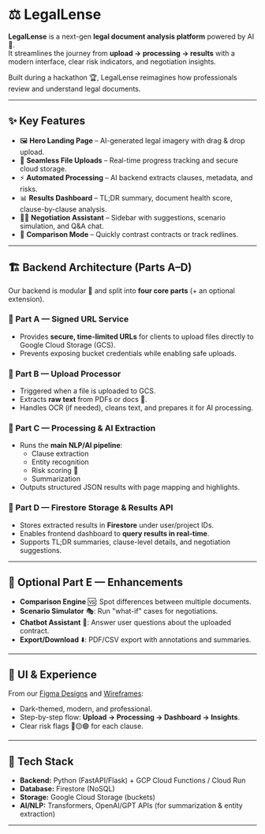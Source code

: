 # ⚖️ LegalLense  

**LegalLense** is a next-gen **legal document analysis platform** powered by AI 🤖.  
It streamlines the journey from **upload → processing → results** with a modern interface, clear risk indicators, and negotiation insights.  

Built during a hackathon 🏆, LegalLense reimagines how professionals review and understand legal documents.

---

## ✨ Key Features
- 🖼️ **Hero Landing Page** – AI-generated legal imagery with drag & drop upload.  
- 📂 **Seamless File Uploads** – Real-time progress tracking and secure cloud storage.  
- ⚡ **Automated Processing** – AI backend extracts clauses, metadata, and risks.  
- 📊 **Results Dashboard** – TL;DR summary, document health score, clause-by-clause analysis.  
- 🧑‍⚖️ **Negotiation Assistant** – Sidebar with suggestions, scenario simulation, and Q&A chat.  
- 📑 **Comparison Mode** – Quickly contrast contracts or track redlines.  

---

## 🏗️ Backend Architecture (Parts A–D)

Our backend is modular 🔌 and split into **four core parts** (+ an optional extension).  

### 🔹 Part A — Signed URL Service  
- Provides **secure, time-limited URLs** for clients to upload files directly to Google Cloud Storage (GCS).  
- Prevents exposing bucket credentials while enabling safe uploads.  

### 🔹 Part B — Upload Processor  
- Triggered when a file is uploaded to GCS.  
- Extracts **raw text** from PDFs or docs 📑.  
- Handles OCR (if needed), cleans text, and prepares it for AI processing.  

### 🔹 Part C — Processing & AI Extraction  
- Runs the **main NLP/AI pipeline**:  
  - Clause extraction  
  - Entity recognition  
  - Risk scoring 🚨  
  - Summarization  
- Outputs structured JSON results with page mapping and highlights.  

### 🔹 Part D — Firestore Storage & Results API  
- Stores extracted results in **Firestore** under user/project IDs.  
- Enables frontend dashboard to **query results in real-time**.  
- Supports TL;DR summaries, clause-level details, and negotiation suggestions.  

---

## 🔸 Optional Part E — Enhancements  
- **Comparison Engine** 🆚: Spot differences between multiple documents.  
- **Scenario Simulator** 🎭: Run "what-if" cases for negotiations.  
- **Chatbot Assistant** 💬: Answer user questions about the uploaded contract.  
- **Export/Download** ⬇️: PDF/CSV export with annotations and summaries.  

---

## 🎨 UI & Experience  
From our [Figma Designs](./LegalLense%20(Figma).pdf) and [Wireframes](./LegalLense-WireFrame.pdf):  
- Dark-themed, modern, and professional.  
- Step-by-step flow: **Upload → Processing → Dashboard → Insights**.  
- Clear risk flags 🔴🟡🟢 for each clause.  

---

## 🚀 Tech Stack
 
- **Backend:** Python (FastAPI/Flask) + GCP Cloud Functions / Cloud Run  
- **Database:** Firestore (NoSQL)  
- **Storage:** Google Cloud Storage (buckets)  
- **AI/NLP:** Transformers, OpenAI/GPT APIs (for summarization & entity extraction)  

---

